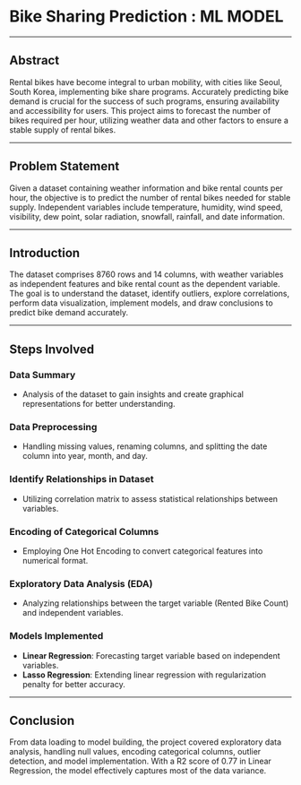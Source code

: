 # Bike Sharing Prediction : ML MODEL

---

## Abstract

Rental bikes have become integral to urban mobility, with cities like Seoul, South Korea, implementing bike share programs. Accurately predicting bike demand is crucial for the success of such programs, ensuring availability and accessibility for users. This project aims to forecast the number of bikes required per hour, utilizing weather data and other factors to ensure a stable supply of rental bikes.

---

## Problem Statement

Given a dataset containing weather information and bike rental counts per hour, the objective is to predict the number of rental bikes needed for stable supply. Independent variables include temperature, humidity, wind speed, visibility, dew point, solar radiation, snowfall, rainfall, and date information.

---

## Introduction

The dataset comprises 8760 rows and 14 columns, with weather variables as independent features and bike rental count as the dependent variable. The goal is to understand the dataset, identify outliers, explore correlations, perform data visualization, implement models, and draw conclusions to predict bike demand accurately.

---

## Steps Involved

### Data Summary
- Analysis of the dataset to gain insights and create graphical representations for better understanding.

### Data Preprocessing
- Handling missing values, renaming columns, and splitting the date column into year, month, and day.

### Identify Relationships in Dataset
- Utilizing correlation matrix to assess statistical relationships between variables.

### Encoding of Categorical Columns
- Employing One Hot Encoding to convert categorical features into numerical format.

### Exploratory Data Analysis (EDA)
- Analyzing relationships between the target variable (Rented Bike Count) and independent variables.

### Models Implemented
- **Linear Regression**: Forecasting target variable based on independent variables.
- **Lasso Regression**: Extending linear regression with regularization penalty for better accuracy.

---

## Conclusion

From data loading to model building, the project covered exploratory data analysis, handling null values, encoding categorical columns, outlier detection, and model implementation. With a R2 score of 0.77 in Linear Regression, the model effectively captures most of the data variance.
